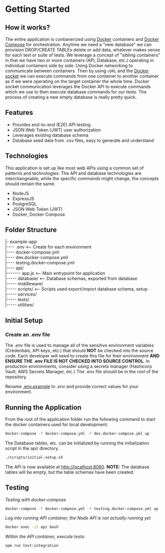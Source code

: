 # Getting Started

## How it works?

The entire application is contianerized using [Docker](https://www.docker.com/) containers and [Docker Compose](https://docs.docker.com/compose/) for orchestration. Anytime we need a "new database" we can provision DROP/CREATE TABLEs delete or add data, whatever makes sense for each test or suite of tests. We leverage a concept of "sibling containers" in that we have two or more containers (API, Database, etc.) operating in individual containers side by side. Using Docker networking to communicate between containers. Then by using `cURL` and the [Docker socket](https://docs.docker.com/engine/api/sdk/examples/) we can execute commands from one container to another container as if we were operating on the target container the whole time. Docker socket communication leverages the Docker API to execute commands which we use to then execute database commands for our tests. The process of creating a new empty database is really pretty quick.

## Features

- Provides end-to-end (E2E) API testing
- JSON Web Token (JWT) user authorization
- Leverages existing database schema
- Database seed data from .csv files, easy to generate and understand

## Technologies

This application is set up like most web APIs using a common set of patterns and technologies. The API and database technologies are interchangeable, while the specific commands might change, the concepts should remain the same.

- NodeJS
- ExpressJS
- PostgreSQL
- JSON Web Token (JWT)
- Docker, Docker Compose

## Folder Structure

|- example-app  
|---- .env <-- Create for each environment  
|---- docker-compose.yml  
|---- dev.docker-compose.yml  
|---- testing.docker-compose.yml  
|---- api/  
|------- app.js <-- Main entrypoint for application  
|----- database/ <-- Database schemas, exported from database  
|----- middleware/  
|----- scripts/ <-- Scripts used export/import database schema, setup  
|----- services/  
|----- tests/  
|----- utilities/  

## Initial Setup

### Create an .env file

The _.env_ file is used to manage all of the sensitive environment variables (Credentials, API keys, etc.) that should **NOT** be checked into the source code. Each developer will need to create this file for their environment **AND ENSURE THE .env FILE IS NOT CHECKED INTO SOURCE CONTROL**. In production environments, consider using a secrets manager (Hashicorp Vault, AWS Secrets Manager, etc.) The .env file should be in the root of the repository.

Rename [.env.example](.env.example) to *.env* and provide correct values for your environment.

## Running the Application

From the root of the application folder run the following command to start the docker containers used for local development:

```sh
docker-compose -f docker-compose.yml -f dev.docker-compose.yml up
```

The Database tables, etc. can be initialized by running the initialization script in the api/ directory.

```sh
./scripts/initial-setup.sh
```

The API is now available at [http://localhost:8080](http://localhost:8080). **NOTE:** The database tables will be empty, but the table schemas have been created.


## Testing

_Testing with docker-compose_

```sh
docker-compose -f docker-compose.yml -f testing.docker-compose.yml up
```

_Log into running API container, the Node API is not actually running yet_

```sh
docker exec -it api bash
```

_Within the API container, execute tests:_

```sh
npm run test:integration
```